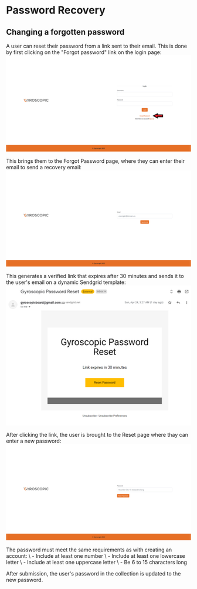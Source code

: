 # Password Recovery
## Changing a forgotten password

A user can reset their password from a link sent to their email. This is done by first clicking on the "Forgot password" link on the login page:
![Forgot password link](https://github.com/sarantharma/GyroscopicProject/blob/passport/User%20Guides/img/forgot_password.png)

This brings them to the Forgot Password page, where they can enter their email to send a recovery email:
![Forgot password page](https://github.com/sarantharma/GyroscopicProject/blob/passport/User%20Guides/img/forgot_password_page.png)

This generates a verified link that expires after 30 minutes and sends it to the user's email on a dynamic Sendgrid template:
![Recovery email](https://github.com/sarantharma/GyroscopicProject/blob/passport/User%20Guides/img/password_recovery_email.png)

After clicking the link, the user is brought to the Reset page where thay can enter a new password:
![Password reset page](https://github.com/sarantharma/GyroscopicProject/blob/passport/User%20Guides/img/new_password.png)

The password must meet the same requirements as with creating an account: 
\    - Include at least one number
\    - Include at least one lowercase letter
\    - Include at least one uppercase letter
\    - Be 6 to 15 characters long

After submission, the user's password in the collection is updated to the new password.

